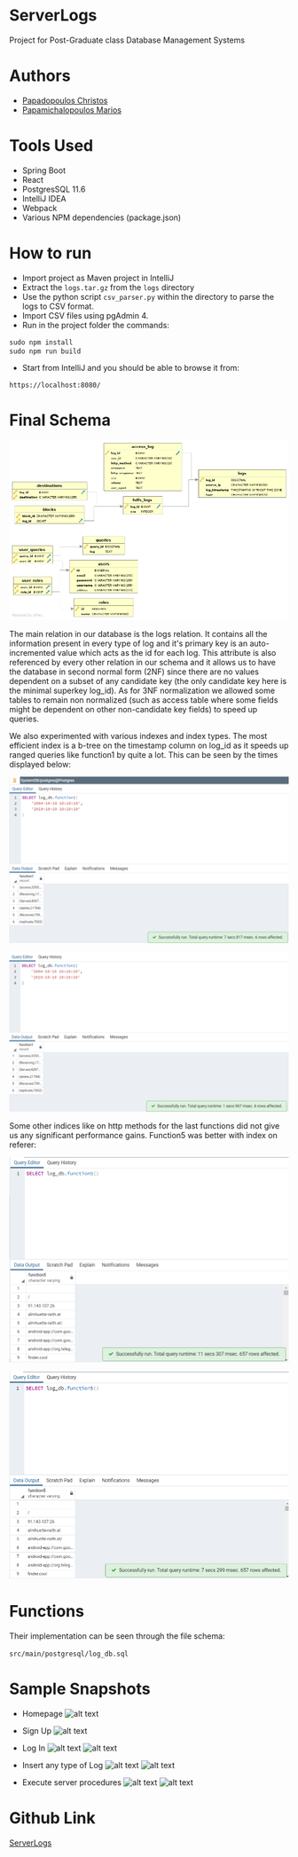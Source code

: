 # ServerLogs
Project for Post-Graduate class Database Management Systems

# Authors
- [Papadopoulos Christos](https://github.com/Christosc96)
- [Papamichalopoulos Marios](https://github.com/PapamichMarios)

# Tools Used
- Spring Boot 
- React
- PostgresSQL 11.6
- IntelliJ IDEA
- Webpack
- Various NPM dependencies (package.json)

# How to run
- Import project as Maven project in IntelliJ
- Extract the ```logs.tar.gz``` from the ```logs``` directory
- Use the python script ```csv_parser.py``` within the directory to parse the logs to CSV format.
- Import CSV files using pgAdmin 4.
- Run in the project folder the commands: 

```
sudo npm install
sudo npm run build
```

- Start from IntelliJ and you should be able to browse it from:
```
https://localhost:8080/
```

# Final Schema

![alt text](src/main/postgresql/log_db.jpg "DB Schema")

The main relation in our database is the logs relation. It contains all the information present in every type of log and
it's primary key is an auto-incremented value which acts as the id for each log. This attribute is also referenced by 
every other relation in our schema and it allows us to have the database in second normal form (2NF) since there are no values dependent
on a subset of any candidate key (the only candidate key here is the minimal superkey log_id). As for 3NF normalization we allowed some 
tables to remain non normalized (such as access table where some fields might be dependent on other non-candidate key fields) to speed 
up queries.

We also experimented with various indexes and index types. The most efficient index is a b-tree on the timestamp column on log_id as
it speeds up ranged queries like function1 by quite a lot.
This can be seen by the times displayed below:

![alt text](Wiki%20Photos/f1noin.png "Function1 without index")

![alt text](Wiki%20Photos/f1timein.png "Function1 with b-tree index on timestamp")

Some other indices like on http methods for the last functions did not give us any significant performance gains. Function5 was better 
with index on referer:

![alt text](Wiki%20Photos/f5noin.png "Function5 without index")

![alt text](Wiki%20Photos/f5btreerefin.png "Function5 with b-tree index on referer")

# Functions

Their implementation can be seen through the file schema:

```src/main/postgresql/log_db.sql```

# Sample Snapshots

- Homepage
![alt text](Wiki%20Photos/homepage.png "Homepage")

- Sign Up
![alt text](Wiki%20Photos/signup.png "Sign Up")

- Log In
![alt text](Wiki%20Photos/login.png "Log In")
![alt text](Wiki%20Photos/homepage_logged.png "Homepage Logged In")

- Insert any type of Log
![alt text](Wiki%20Photos/insert_log.png "Insert Log")
![alt text](Wiki%20Photos/insertion_example.png "Example of Insert")

- Execute server procedures
![alt text](Wiki%20Photos/procedure1_before.png "Procedure 1 Before Results")
![alt text](Wiki%20Photos/procedure1_after.png "Procedure 1 After Results")

# Github Link
[ServerLogs](https://github.com/PapamichMarios/ServerLogs)
